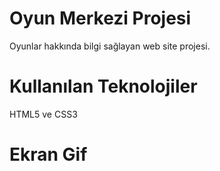 # Oyun Merkezi Projesi

Oyunlar hakkında bilgi sağlayan web site projesi.

# Kullanılan Teknolojiler

HTML5 ve CSS3

# Ekran Gif




